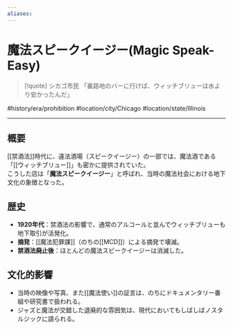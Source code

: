 ```yaml
---
aliases:
---
```

# 魔法スピークイージー(Magic Speak-Easy)
> [!quote] シカゴ市民
> 「裏路地のバーに行けば、ウィッチブリューは水より安かったんだ」

#history/era/prohibition #location/city/Chicago #location/state/Illinois 


---

## 概要
[[禁酒法]]時代に、違法酒場（スピークイージー）の一部では、魔法酒である「[[ウィッチブリュー]]」も密かに提供されていた。  
こうした店は「**魔法スピークイージー**」と呼ばれ、当時の魔法社会における地下文化の象徴となった。

## 歴史
- **1920年代**：禁酒法の影響で、通常のアルコールと並んでウィッチブリューも地下取引が活発化。  
- **摘発**：[[魔法犯罪課]]（のちの[[MCD]]）による摘発で壊滅。  
- **禁酒法廃止後**：ほとんどの魔法スピークイージーは消滅した。

## 文化的影響
- 当時の映像や写真、また[[魔法使い]]の証言は、のちにドキュメンタリー番組や研究書で扱われる。  
- ジャズと魔法が交錯した退廃的な雰囲気は、現代においてもしばしばノスタルジックに語られる。  
